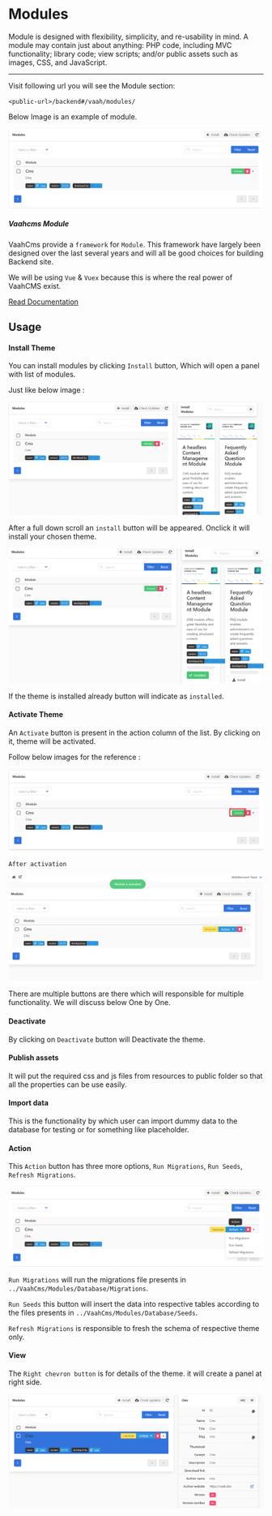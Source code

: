 # Modules

Module is designed with flexibility, simplicity, and re-usability in mind. A module may contain just about anything: PHP code, including MVC functionality; library code; view scripts; and/or public assets such as images, CSS, and JavaScript.

------
Visit following url you will see the Module section:
```http request
<public-url>/backend#/vaah/modules/
```
Below Image is an example of module.

<img src="/images/1.x-modules-1.png">


##### Vaahcms Module

VaahCms provide a `framework` for `Module`. This framework have largely been designed over the last several years and will all be good choices for building Backend site.

We will be using `Vue` & `Vuex` because this is where the real power of VaahCMS exist.

[Read Documentation](/vaahcms/module/introduction)

## Usage

#### Install Theme

You can install modules by clicking `Install` button, Which will open a panel with list of modules.

Just like below image :

<img src="/images/1.x-modules-2.png">

After a full down scroll an `install` button will be appeared. Onclick it will install your chosen theme.

<img src="/images/1.x-modules-3.png">

If the theme is installed already button will indicate as `installed`.

#### Activate Theme

An `Activate` button is present in the action column of the list. By clicking on it, theme will be activated.

Follow below images for the reference :

<img src="/images/1.x-modules-4.png">

`After activation`

<img src="/images/1.x-modules-5.png">

There are multiple buttons are there which will responsible for multiple functionality.
We will discuss below One by One.

#### Deactivate

By clicking on `Deactivate` button will Deactivate the theme.

#### Publish assets

It will put the required css and js files from resources to public folder so that all the properties can be use easily.

#### Import data

This is the functionality by which user can import dummy data to the database for testing or for something like placeholder.


#### Action

This `Action` button has three more options, `Run Migrations`, `Run Seeds`, `Refresh Migrations`.

<img src="/images/1.x-modules-7.png">

`Run Migrations` will run the migrations file presents in `../VaahCms/Modules/Database/Migrations`.

`Run Seeds` this button will insert the data into respective tables according to the files presents in `../VaahCms/Modules/Database/Seeds`.

`Refresh Migrations` is responsible to fresh the schema of respective theme only.

#### View

The `Right chevron button` is for details of the theme. it will create a panel at right side.

<img src="/images/1.x-modules-8.png">